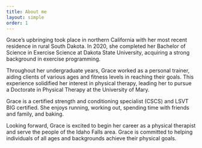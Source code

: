 ```yaml
---
title: About me
layout: simple
order: 1
---
```


Grace’s upbringing took place in northern California with her most recent residence in rural South Dakota. In 2020, she completed her Bachelor of Science in Exercise Science at Dakota State University, acquiring a strong background in exercise programming.

Throughout her undergraduate years, Grace worked as a personal trainer, aiding clients of various ages and fitness levels in reaching their goals. This experience solidified her interest in physical therapy, leading her to pursue a Doctorate in Physical Therapy at the University of Mary.
 
Grace is a certified strength and conditioning specialist (CSCS) and LSVT BIG certified. She enjoys running, working out, spending time with friends and family, and baking.

Looking forward, Grace is excited to begin her career as a physical therapist and serve the people of the Idaho Falls area. Grace is committed to helping individuals of all ages and backgrounds achieve their physical goals.
